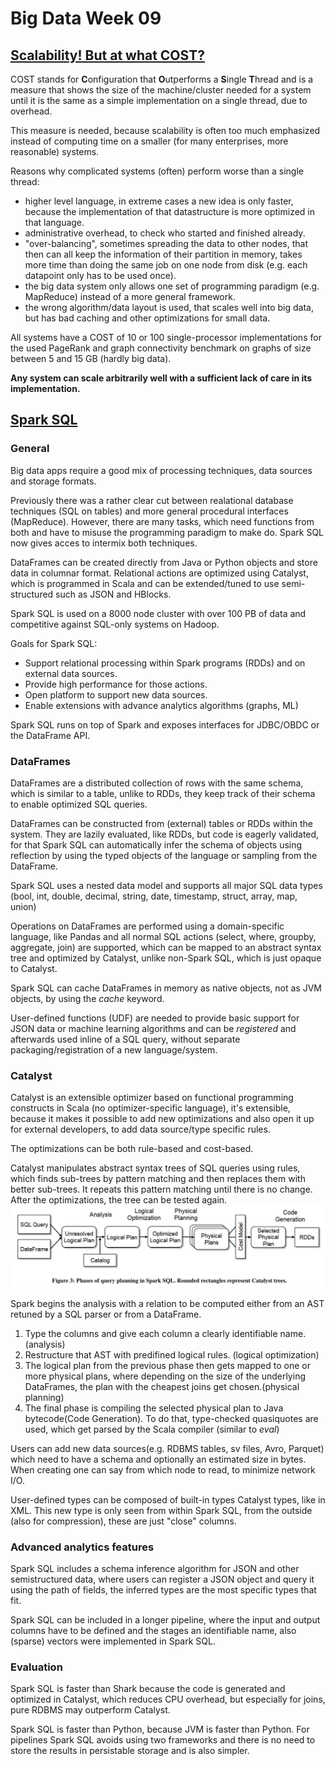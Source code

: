 # Big Data Week 09

## [Scalability! But at what COST?](https://www.usenix.org/conference/hotos15/workshop-program/presentation/mcsherry)
COST stands for **C**onfiguration that **O**utperforms a **S**ingle **T**hread and is a measure that shows the size of the machine/cluster needed for a system until it is the same as a simple implementation on a single thread, due to overhead.

This measure is needed, because scalability is often too much emphasized instead of computing time on a smaller (for many enterprises, more reasonable) systems.

Reasons why complicated systems (often) perform worse than a single thread:
- higher level language, in extreme cases a new idea is only faster, because the implementation of that datastructure is more optimized in that language.
- administrative overhead, to check who started and finished already.
- "over-balancing", sometimes spreading the data to other nodes, that then can all keep the information of their partition in memory, takes more time than doing the same job on one node from disk (e.g. each datapoint only has to be used once).
- the big data system only allows one set of programming paradigm (e.g. MapReduce) instead of a more general framework.
- the wrong algorithm/data layout is used, that scales well into big data, but has bad caching and other optimizations for small data.

All systems have a COST of 10 or 100 single-processor implementations for the used PageRank and graph connectivity benchmark on graphs of size between 5 and 15 GB (hardly big data).

**Any system can scale arbitrarily well with a sufficient lack of care in its implementation.**
## [Spark SQL](https://dl.acm.org/doi/pdf/10.1145/2723372.2742797)
### General
Big data apps require a good mix of processing techniques, data sources and storage formats.

Previously there was a rather clear cut between realational database techniques (SQL on tables) and more general procedural interfaces (MapReduce). However, there are many tasks, which need functions from both and have to misuse the programming paradigm to make do. Spark SQL now gives acces to intermix both techniques.

DataFrames can be created directly from Java or Python objects and store data in columnar format. Relational actions are optimized using Catalyst, which is programmed in Scala and can be extended/tuned to use semi-structured such as JSON and HBlocks.

Spark SQL is used on a 8000 node cluster with over 100 PB of data and competitive against SQL-only systems on Hadoop.

Goals for Spark SQL:
- Support relational processing within Spark programs (RDDs) and on external data sources.
- Provide high performance for those actions.
- Open platform to support new data sources.
- Enable extensions with advance analytics algorithms (graphs, ML)

Spark SQL runs on top of Spark and exposes interfaces for JDBC/OBDC or the DataFrame API.
### DataFrames
DataFrames are a distributed collection of rows with the same schema, which is similar to a table, unlike to RDDs, they keep track of their schema to enable optimized SQL queries.

DataFrames can be constructed from (external) tables or RDDs within the system. They are lazily evaluated, like RDDs, but code is eagerly validated, for that Spark SQL can automatically infer the schema of objects using reflection by using the typed objects of the language or sampling from the DataFrame.

Spark SQL uses a nested data model and supports all major SQL data types (bool, int, double, decimal, string, date, timestamp, struct, array, map, union)

Operations on DataFrames are performed using a domain-specific language, like Pandas and all normal SQL actions (select, where, groupby, aggregate, join) are supported, which can be mapped to an abstract syntax tree and optimized by Catalyst, unlike non-Spark SQL, which is just opaque to Catalyst.

Spark SQL can cache DataFrames in memory as native objects, not as JVM objects, by using the *cache* keyword.

User-defined functions (UDF) are needed to provide basic support for JSON data or machine learning algorithms and can be *registered* and afterwards used inline of a SQL query, without separate packaging/registration of a new language/system.

### Catalyst
Catalyst is an extensible optimizer based on functional programming constructs in Scala (no optimizer-specific language), it's extensible, because it makes it possible to add new optimizations and also open it up for external developers, to add data source/type specific rules.

The optimizations can be both rule-based and cost-based.

Catalyst manipulates abstract syntax trees of SQL queries using rules, which finds sub-trees by pattern matching and then replaces them with better sub-trees. It repeats this pattern matching until there is no change. After the optimizations, the tree can be tested again.
![Catalyst architecture](../images/09_catalyst.PNG)

Spark begins the analysis with a relation to be computed either from an AST retuned by a SQL parser or from a DataFrame.
1. Type the columns and give each column a clearly identifiable name. (analysis)
1. Restructure that AST with predifined logical rules. (logical optimization)
1. The logical plan from the previous phase then gets mapped to one or more physical plans, where depending on the size of the underlying DataFrames, the plan with the cheapest joins get chosen.(physical planning)
1. The final phase is compiling the selected physical plan to Java bytecode(Code Generation). To do that, type-checked quasiquotes are used, which get parsed by the Scala compiler (similar to *eval*)

Users can add new data sources(e.g. RDBMS tables, sv files, Avro, Parquet) which need to have a schema and optionally an estimated size in bytes. When creating one can say from which node to read, to minimize network I/O.

User-defined types can be composed of built-in types Catalyst types, like in XML. This new type is only seen from within Spark SQL, from the outside (also for compression), these are just "close" columns.

### Advanced analytics features
Spark SQL includes a schema inference algorithm for JSON and other semistructured data, where users can register a JSON object and query it using the path of fields, the inferred types are the most specific types that fit.

Spark SQL can be included in a longer pipeline, where the input and output columns have to be defined and the stages an identifiable name, also (sparse) vectors were implemented in Spark SQL.

### Evaluation
Spark SQL is faster than Shark because the code is generated and optimized in Catalyst, which reduces CPU overhead, but especially for joins, pure RDBMS may outperform Catalyst.

Spark SQL is faster than Python, because JVM is faster than Python. For pipelines Spark SQL avoids using two frameworks and there is no need to store the results in persistable storage and is also simpler.
